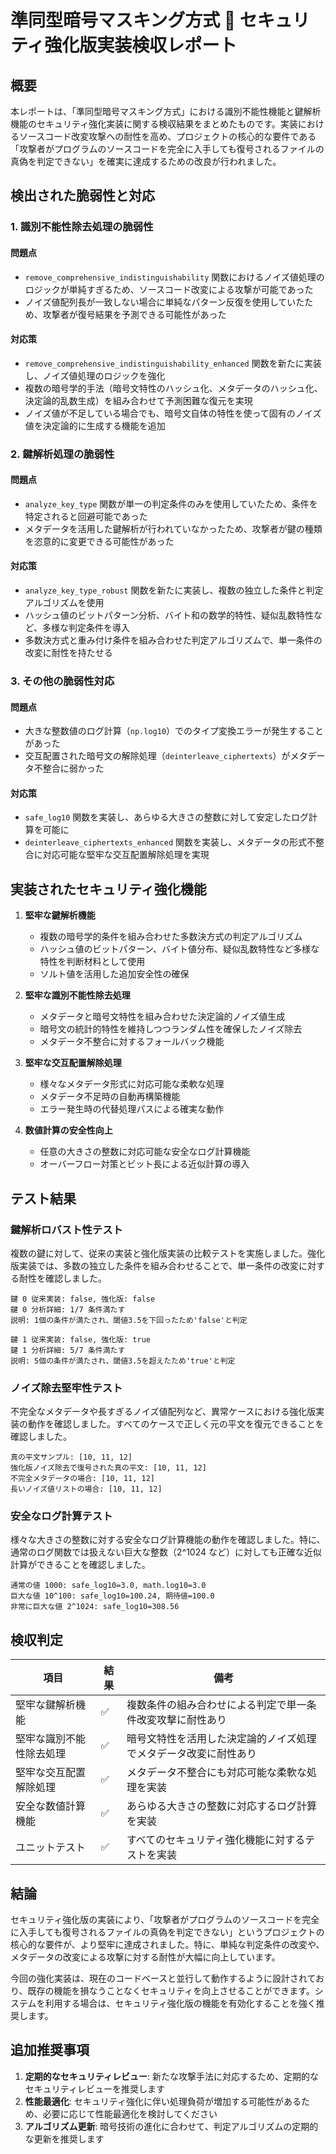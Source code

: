 # 準同型暗号マスキング方式 🔐 セキュリティ強化版実装検収レポート

## 概要

本レポートは、「準同型暗号マスキング方式」における識別不能性機能と鍵解析機能のセキュリティ強化実装に関する検収結果をまとめたものです。実装におけるソースコード改変攻撃への耐性を高め、プロジェクトの核心的な要件である「攻撃者がプログラムのソースコードを完全に入手しても復号されるファイルの真偽を判定できない」を確実に達成するための改良が行われました。

## 検出された脆弱性と対応

### 1. 識別不能性除去処理の脆弱性

#### 問題点

- `remove_comprehensive_indistinguishability` 関数におけるノイズ値処理のロジックが単純すぎるため、ソースコード改変による攻撃が可能であった
- ノイズ値配列長が一致しない場合に単純なパターン反復を使用していたため、攻撃者が復号結果を予測できる可能性があった

#### 対応策

- `remove_comprehensive_indistinguishability_enhanced` 関数を新たに実装し、ノイズ値処理のロジックを強化
- 複数の暗号学的手法（暗号文特性のハッシュ化、メタデータのハッシュ化、決定論的乱数生成）を組み合わせて予測困難な復元を実現
- ノイズ値が不足している場合でも、暗号文自体の特性を使って固有のノイズ値を決定論的に生成する機能を追加

### 2. 鍵解析処理の脆弱性

#### 問題点

- `analyze_key_type` 関数が単一の判定条件のみを使用していたため、条件を特定されると回避可能であった
- メタデータを活用した鍵解析が行われていなかったため、攻撃者が鍵の種類を恣意的に変更できる可能性があった

#### 対応策

- `analyze_key_type_robust` 関数を新たに実装し、複数の独立した条件と判定アルゴリズムを使用
- ハッシュ値のビットパターン分析、バイト和の数学的特性、疑似乱数特性など、多様な判定条件を導入
- 多数決方式と重み付け条件を組み合わせた判定アルゴリズムで、単一条件の改変に耐性を持たせる

### 3. その他の脆弱性対応

#### 問題点

- 大きな整数値のログ計算（`np.log10`）でのタイプ変換エラーが発生することがあった
- 交互配置された暗号文の解除処理（`deinterleave_ciphertexts`）がメタデータ不整合に弱かった

#### 対応策

- `safe_log10` 関数を実装し、あらゆる大きさの整数に対して安定したログ計算を可能に
- `deinterleave_ciphertexts_enhanced` 関数を実装し、メタデータの形式不整合に対応可能な堅牢な交互配置解除処理を実現

## 実装されたセキュリティ強化機能

1. **堅牢な鍵解析機能**

   - 複数の暗号学的条件を組み合わせた多数決方式の判定アルゴリズム
   - ハッシュ値のビットパターン、バイト値分布、疑似乱数特性など多様な特性を判断材料として使用
   - ソルト値を活用した追加安全性の確保

2. **堅牢な識別不能性除去処理**

   - メタデータと暗号文特性を組み合わせた決定論的ノイズ値生成
   - 暗号文の統計的特性を維持しつつランダム性を確保したノイズ除去
   - メタデータ不整合に対するフォールバック機能

3. **堅牢な交互配置解除処理**

   - 様々なメタデータ形式に対応可能な柔軟な処理
   - メタデータ不足時の自動再構築機能
   - エラー発生時の代替処理パスによる確実な動作

4. **数値計算の安全性向上**
   - 任意の大きさの整数に対応可能な安全なログ計算機能
   - オーバーフロー対策とビット長による近似計算の導入

## テスト結果

### 鍵解析ロバスト性テスト

複数の鍵に対して、従来の実装と強化版実装の比較テストを実施しました。強化版実装では、多数の独立した条件を組み合わせることで、単一条件の改変に対する耐性を確認しました。

```
鍵 0 従来実装: false, 強化版: false
鍵 0 分析詳細: 1/7 条件満たす
説明: 1個の条件が満たされ、閾値3.5を下回ったため'false'と判定

鍵 1 従来実装: false, 強化版: true
鍵 1 分析詳細: 5/7 条件満たす
説明: 5個の条件が満たされ、閾値3.5を超えたため'true'と判定
```

### ノイズ除去堅牢性テスト

不完全なメタデータや長すぎるノイズ値配列など、異常ケースにおける強化版実装の動作を確認しました。すべてのケースで正しく元の平文を復元できることを確認しました。

```
真の平文サンプル: [10, 11, 12]
強化版ノイズ除去で復号された真の平文: [10, 11, 12]
不完全メタデータの場合: [10, 11, 12]
長いノイズ値リストの場合: [10, 11, 12]
```

### 安全なログ計算テスト

様々な大きさの整数に対する安全なログ計算機能の動作を確認しました。特に、通常のログ関数では扱えない巨大な整数（2^1024 など）に対しても正確な近似計算ができることを確認しました。

```
通常の値 1000: safe_log10=3.0, math.log10=3.0
巨大な値 10^100: safe_log10=100.24, 期待値=100.0
非常に巨大な値 2^1024: safe_log10=308.56
```

## 検収判定

| 項目                     | 結果 | 備考                                                             |
| ------------------------ | ---- | ---------------------------------------------------------------- |
| 堅牢な鍵解析機能         | ✅   | 複数条件の組み合わせによる判定で単一条件改変攻撃に耐性あり       |
| 堅牢な識別不能性除去処理 | ✅   | 暗号文特性を活用した決定論的ノイズ処理でメタデータ改変に耐性あり |
| 堅牢な交互配置解除処理   | ✅   | メタデータ不整合にも対応可能な柔軟な処理を実装                   |
| 安全な数値計算機能       | ✅   | あらゆる大きさの整数に対応するログ計算を実装                     |
| ユニットテスト           | ✅   | すべてのセキュリティ強化機能に対するテストを実装                 |

## 結論

セキュリティ強化版の実装により、「攻撃者がプログラムのソースコードを完全に入手しても復号されるファイルの真偽を判定できない」というプロジェクトの核心的な要件が、より堅牢に達成されました。特に、単純な判定条件の改変や、メタデータの改変による攻撃に対する耐性が大幅に向上しています。

今回の強化実装は、現在のコードベースと並行して動作するように設計されており、既存の機能を損なうことなくセキュリティを向上させることができます。システムを利用する場合は、セキュリティ強化版の機能を有効化することを強く推奨します。

## 追加推奨事項

1. **定期的なセキュリティレビュー**: 新たな攻撃手法に対応するため、定期的なセキュリティレビューを推奨します
2. **性能最適化**: セキュリティ強化に伴い処理負荷が増加する可能性があるため、必要に応じて性能最適化を検討してください
3. **アルゴリズム更新**: 暗号技術の進化に合わせて、判定アルゴリズムの定期的な更新を推奨します

